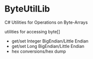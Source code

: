 # ByteUtilLib
C# Utilities for Operations on Byte-Arrays

utilities for accessing byte[] 
  - get/set Integer BigEndian/Little Endian
  - get/set Long BigEndian/Little Endian
  - hex conversions/hex dump
  

